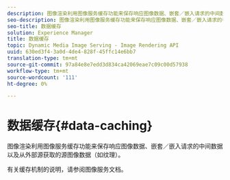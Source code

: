 ```yaml
---
description: 图像渲染利用图像服务缓存功能来保存响应图像数据、嵌套／嵌入请求的中间数据以及从外部源获取的源图像数据（如纹理）。
seo-description: 图像渲染利用图像服务缓存功能来保存响应图像数据、嵌套／嵌入请求的中间数据以及从外部源获取的源图像数据（如纹理）。
seo-title: 数据缓存
solution: Experience Manager
title: 数据缓存
topic: Dynamic Media Image Serving - Image Rendering API
uuid: 630ed3f4-3a0d-4de4-828f-45ffc14e6bb7
translation-type: tm+mt
source-git-commit: 97a84e8e7edd3d834ca42069eae7c09c00d57938
workflow-type: tm+mt
source-wordcount: '111'
ht-degree: 0%

---
```



# 数据缓存{#data-caching}

图像渲染利用图像服务缓存功能来保存响应图像数据、嵌套／嵌入请求的中间数据以及从外部源获取的源图像数据（如纹理）。

有关缓存机制的说明，请参阅图像服务文档。
